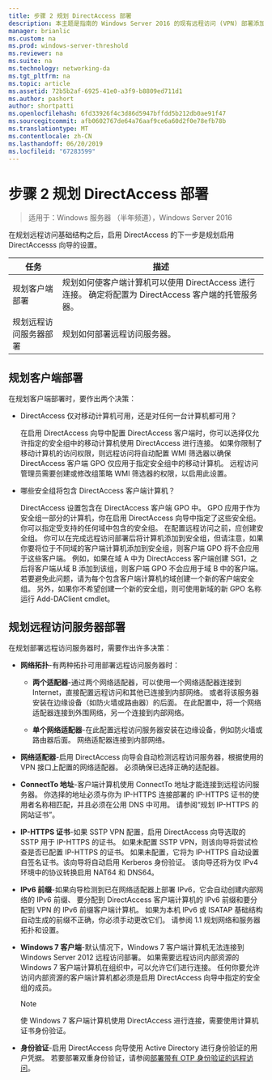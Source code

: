 ```yaml
---
title: 步骤 2 规划 DirectAccess 部署
description: 本主题是指南的 Windows Server 2016 的现有远程访问 (VPN) 部署添加 DirectAccess 的一部分
manager: brianlic
ms.custom: na
ms.prod: windows-server-threshold
ms.reviewer: na
ms.suite: na
ms.technology: networking-da
ms.tgt_pltfrm: na
ms.topic: article
ms.assetid: 72b5b2af-6925-41e0-a3f9-b8809ed711d1
ms.author: pashort
author: shortpatti
ms.openlocfilehash: 6fd33926f4c3d86d5947bffdd5b212db0ae91f47
ms.sourcegitcommit: afb0602767de64a76aaf9ce6a60d2f0e78efb78b
ms.translationtype: MT
ms.contentlocale: zh-CN
ms.lasthandoff: 06/20/2019
ms.locfileid: "67283599"
---
```

# <a name="step-2-plan-the-directaccess-deployment"></a>步骤 2 规划 DirectAccess 部署

>适用于：Windows 服务器 （半年频道），Windows Server 2016

在规划远程访问基础结构之后，启用 DirectAccess 的下一步是规划启用 DirectAccesss 向导的设置。  
  
|任务|描述|  
|----|--------|  
|规划客户端部署|规划如何使客户端计算机可以使用 DirectAccess 进行连接。 确定将配置为 DirectAccess 客户端的托管服务器。|  
|规划远程访问服务器部署|规划如何部署远程访问服务器。|  
  
## <a name="bkmk_2_1_client"></a>规划客户端部署  
在规划客户端部署时，要作出两个决策：  
  
-   DirectAccess 仅对移动计算机可用，还是对任何一台计算机都可用？  
  
    在启用 DirectAccess 向导中配置 DirectAccess 客户端时，你可以选择仅允许指定的安全组中的移动计算机使用 DirectAccess 进行连接。 如果你限制了移动计算机的访问权限，则远程访问将自动配置 WMI 筛选器以确保 DirectAccess 客户端 GPO 仅应用于指定安全组中的移动计算机。 远程访问管理员需要创建或修改组策略 WMI 筛选器的权限，以启用此设置。  
  
-   哪些安全组将包含 DirectAccess 客户端计算机？  
  
    DirectAccess 设置包含在 DirectAccess 客户端 GPO 中。 GPO 应用于作为安全组一部分的计算机，你在启用 DirectAccess 向导中指定了这些安全组。 你可以指定受支持的任何域中包含的安全组。 在配置远程访问之前，应创建安全组。 你可以在完成远程访问部署后将计算机添加到安全组，但请注意，如果你要将位于不同域的客户端计算机添加到安全组，则客户端 GPO 将不会应用于这些客户端。 例如，如果在域 A 中为 DirectAccess 客户端创建 SG1，之后将客户端从域 B 添加到该组，则客户端 GPO 不会应用于域 B 中的客户端。若要避免此问题，请为每个包含客户端计算机的域创建一个新的客户端安全组。 另外，如果你不希望创建一个新的安全组，则可使用新域的新 GPO 名称运行 Add-DAClient cmdlet。  
  
## <a name="bkmk_2_2_server"></a>规划远程访问服务器部署  
在规划部署远程访问服务器时，需要作出许多决策：  
  
-   **网络拓扑**-有两种拓扑可用部署远程访问服务器时：  
  
    -   **两个适配器**-通过两个网络适配器，可以使用一个网络适配器连接到 Internet，直接配置远程访问和其他已连接到内部网络。 或者将该服务器安装在边缘设备（如防火墙或路由器）的后面。 在此配置中，将一个网络适配器连接到外围网络，另一个连接到内部网络。  
  
    -   **单个网络适配器**-在此配置远程访问服务器安装在边缘设备，例如防火墙或路由器后面。 网络适配器连接到内部网络。  
  
-   **网络适配器**-启用 DirectAccess 向导会自动检测远程访问服务器，根据使用的 VPN 接口上配置的网络适配器。 必须确保已选择正确的适配器。  
  
-   **ConnectTo 地址**-客户端计算机使用 ConnectTo 地址才能连接到远程访问服务器。 你选择的地址必须与你为 IP-HTTPS 连接部署的 IP-HTTPS 证书的使用者名称相匹配，并且必须在公用 DNS 中可用。 请参阅“规划 IP-HTTPS 的网站证书”。  
  
-   **IP-HTTPS 证书**-如果 SSTP VPN 配置，启用 DirectAccess 向导选取的 SSTP 用于 IP-HTTPS 的证书。 如果未配置 SSTP VPN，则该向导将尝试检查是否已配置 IP-HTTPS 的证书。 如果未配置，它将为 IP-HTTPS 自动设置自签名证书。该向导将自动启用 Kerberos 身份验证。 该向导还将为仅 IPv4 环境中的协议转换启用 NAT64 和 DNS64。  
  
-   **IPv6 前缀**-如果向导检测到已在网络适配器上部署 IPv6，它会自动创建内部网络的 IPv6 前缀、 要分配到 DirectAccess 客户端计算机的 IPv6 前缀和要分配到 VPN 的 IPv6 前缀客户端计算机。 如果为本机 IPv6 或 ISATAP 基础结构自动生成的前缀不正确，你必须手动更改它们。 请参阅 1.1 规划网络和服务器拓扑和设置。  
  
-   **Windows 7 客户端**-默认情况下，Windows 7 客户端计算机无法连接到 Windows Server 2012 远程访问部署。 如果需要远程访问内部资源的 Windows 7 客户端计算机在组织中，可以允许它们进行连接。 任何你要允许访问内部资源的客户端计算机都必须是启用 DirectAccess 向导中指定的安全组的成员。  
  
    > [!NOTE]
    > 使 Windows 7 客户端计算机使用 DirectAccess 进行连接，需要使用计算机证书身份验证。
  
-   **身份验证**-启用 DirectAccess 向导使用 Active Directory 进行身份验证的用户凭据。 若要部署双重身份验证，请参阅[部署带有 OTP 身份验证的远程访问](../../ras/otp/Deploy-RA-OTP.md)。  
  

  



